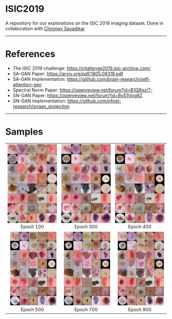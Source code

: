 # ISIC2019
A repository for our explorations on the ISIC 2019 imaging dataset. Done in collaboration with <a href="https://github.com/savadikarc">Chinmay Savadikar</a>

<hr />

# References
 - The ISIC 2019 challenge: https://challenge2019.isic-archive.com/
 - SA-GAN Paper: https://arxiv.org/pdf/1805.08318.pdf
 - SA-GAN Implementation: https://github.com/brain-research/self-attention-gan
 - Spectral Norm Paper: https://openreview.net/forum?id=B1QRgziT-
 - SN-GAN Paper: https://openreview.net/forum?id=ByS1VpgRZ
 - SN-GAN Implementation: https://github.com/pfnet-research/sngan_projection

<hr />

# Samples

| | | |
|:-------------------------:|:-------------------------:|:-------------------------:|
|<img width="1604" alt="Epoch 100" src="https://github.com/rahulkulhalli/ISIC2019/blob/master/images/100.png"> Epoch 100 |  <img width="1604" alt="Epoch 300" src="https://github.com/rahulkulhalli/ISIC2019/blob/master/images/300.png"> Epoch 300 |<img width="1604" alt="Epoch 400" src="https://github.com/rahulkulhalli/ISIC2019/blob/master/images/400.png"> Epoch 400 |
|<img width="1604" alt="Epoch 500" src="https://github.com/rahulkulhalli/ISIC2019/blob/master/images/500.png"> Epoch 500 |  <img width="1604" alt="Epoch 700" src="https://github.com/rahulkulhalli/ISIC2019/blob/master/images/700.png"> Epoch 700 |<img width="1604" alt="Epoch 900" src="https://github.com/rahulkulhalli/ISIC2019/blob/master/images/900.png"> Epoch 900 |
